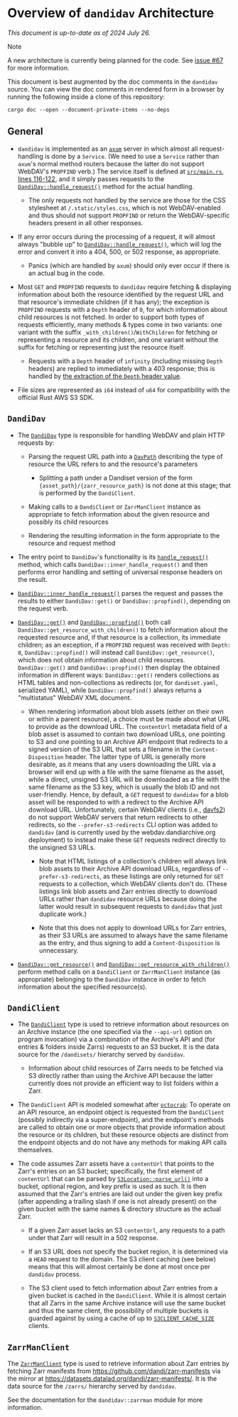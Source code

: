 Overview of `dandidav` Architecture
===================================

*This document is up-to-date as of 2024 July 26.*

> [!NOTE]
> A new architecture is currently being planned for the code.  See [issue
> #67](https://github.com/dandi/dandidav/issues/67) for more information.

This document is best augmented by the doc comments in the `dandidav` source.
You can view the doc comments in rendered form in a browser by running the
following inside a clone of this repository:

```console
cargo doc --open --document-private-items --no-deps
```

General
-------

- `dandidav` is implemented as an [`axum`](https://github.com/tokio-rs/axum)
  server in which almost all request-handling is done by a `Service`.  (We need
  to use a `Service` rather than `axum`'s normal method routers because the
  latter do not support WebDAV's `PROPFIND` verb.)  The service itself is
  defined at [`src/main.rs`, lines 116-122][service-fn], and it simply passes
  requests to the [`DandiDav::handle_request()`][handle-request] method for the
  actual handling.

    - The only requests not handled by the service are those for the CSS
      stylesheet at `/.static/styles.css`, which is not WebDAV-enabled and thus
      should not support `PROPFIND` or return the WebDAV-specific headers
      present in all other responses.

- If any error occurs during the processing of a request, it will almost always
  "bubble up" to [`DandiDav::handle_request()`][handle-request], which will log
  the error and convert it into a 404, 500, or 502 response, as appropriate.

    - Panics (which are handled by `axum`) should only ever occur if there is
      an actual bug in the code.

- Most `GET` and `PROPFIND` requests to `dandidav` require fetching &
  displaying information about both the resource identified by the request URL
  and that resource's immediate children (if it has any); the exception is
  `PROPFIND` requests with a `Depth` header of `0`, for which information about
  child resources is not fetched.  In order to support both types of requests
  efficiently, many methods & types come in two variants: one variant with the
  suffix `_with_children()`/`WithChildren` for fetching or representing a
  resource and its children, and one variant without the suffix for fetching or
  representing just the resource itself.

    - Requests with a `Depth` header of `infinity` (including missing `Depth`
      headers) are replied to immediately with a 403 response; this is handled
      by [the extraction of the `Depth` header value][extract-depth].

- File sizes are represented as `i64` instead of `u64` for compatibility with
  the official Rust AWS S3 SDK.


`DandiDav`
----------

- The [`DandiDav`][] type is responsible for handling WebDAV and plain HTTP
  requests by:

    - Parsing the request URL path into a [`DavPath`][] describing the type of
      resource the URL refers to and the resource's parameters

        - Splitting a path under a Dandiset version of the form
          `{asset_path}/{zarr_resource_path}` is not done at this stage; that
          is performed by the `DandiClient`.

    - Making calls to a `DandiClient` or `ZarrManClient` instance as
      appropriate to fetch information about the given resource and possibly
      its child resources

    - Rendering the resulting information in the form appropriate to the
      resource and request method

- The entry point to `DandiDav`'s functionality is its
  [`handle_request()`][handle-request] method, which calls
  `DandiDav::inner_handle_request()` and then performs error handling and
  setting of universal response headers on the result.

- [`DandiDav::inner_handle_request()`][] parses the request and passes the
  results to either `DandiDav::get()` or `DandiDav::propfind()`, depending on
  the request verb.

- [`DandiDav::get()`][] and [`DandiDav::propfind()`][] both call
  `DandiDav::get_resource_with_children()` to fetch information about the
  requested resource and, if that resource is a collection, its immediate
  children; as an exception, if a `PROPFIND` request was received with `Depth:
  0`, `DandiDav::propfind()` will instead call `DandiDav::get_resource()`,
  which does not obtain information about child resources.  `DandiDav::get()`
  and `DandiDav::propfind()` then display the obtained information in different
  ways: `DandiDav::get()` renders collections as HTML tables and
  non-collections as redirects (or, for `dandiset.yaml`, serialized YAML),
  while `DandiDav::propfind()` always returns a "multistatus" WebDAV XML
  document.

    - When rendering information about blob assets (either on their own or
      within a parent resource), a choice must be made about what URL to
      provide as the download URL.  The `contentUrl` metadata field of a blob
      asset is assumed to contain two download URLs, one pointing to S3 and one
      pointing to an Archive API endpoint that redirects to a signed version of
      the S3 URL that sets a filename in the `Content-Disposition` header.  The
      latter type of URL is generally more desirable, as it means that any
      users downloading the URL via a browser will end up with a file with the
      same filename as the asset, while a direct, unsigned S3 URL will be
      downloaded as a file with the same filename as the S3 key, which is
      usually the blob ID and not user-friendly.  Hence, by default, a `GET`
      request to `dandidav` for a blob asset will be responded to with a
      redirect to the Archive API download URL.  Unfortunately, certain WebDAV
      clients (i.e., [davfs2](https://savannah.nongnu.org/bugs/?65376)) do not
      support WebDAV servers that return redirects to other redirects, so the
      `--prefer-s3-redirects` CLI option was added to `dandidav` (and is
      currently used by the webdav.dandiarchive.org deployment) to instead make
      these `GET` requests redirect directly to the unsigned S3 URLs.

        - Note that HTML listings of a collection's children will always link
          blob assets to their Archive API download URLs, regardless of
          `--prefer-s3-redirects`, as these listings are only returned for
          `GET` requests to a collection, which WebDAV clients don't do.
          (These listings link blob assets and Zarr entries directly to
          download URLs rather than `dandidav` resource URLs because doing the
          latter would result in subsequent requests to `dandidav` that just
          duplicate work.)

        - Note that this does not apply to download URLs for Zarr entries, as
          their S3 URLs are assumed to always have the same filename as the
          entry, and thus signing to add a `Content-Disposition` is
          unnecessary.

- [`DandiDav::get_resource()`][] and
  [`DandiDav::get_resource_with_children()`][] perform method calls on a
  `DandiClient` or `ZarrManClient` instance (as appropriate) belonging to the
  `DandiDav` instance in order to fetch information about the specified
  resource(s).


`DandiClient`
-------------

- The [`DandiClient`][] type is used to retrieve information about resources on
  an Archive instance (the one specified via the `--api-url` option on program
  invocation) via a combination of the Archive's API and (for entries & folders
  inside Zarrs) requests to an S3 bucket.  It is the data source for the
  `/dandisets/` hierarchy served by `dandidav`.

    - Information about child resources of Zarrs needs to be fetched via S3
      directly rather than using the Archive API because the latter currently
      does not provide an efficient way to list folders within a Zarr.

- The `DandiClient` API is modeled somewhat after
  [`octocrab`](https://github.com/XAMPPRocky/octocrab): To operate on an API
  resource, an endpoint object is requested from the `DandiClient` (possibly
  indirectly via a super-endpoint), and the endpoint's methods are called to
  obtain one or more objects that provide information about the resource or its
  children, but these resource objects are distinct from the endpoint objects
  and do not have any methods for making API calls themselves.

- The code assumes Zarr assets have a `contentUrl` that points to the Zarr's
  entries on an S3 bucket; specifically, the first element of `contentUrl` that
  can be parsed by [`S3Location::parse_url()`][s3loc-parse] into a bucket,
  optional region, and key prefix is used as such.  It is then assumed that the
  Zarr's entries are laid out under the given key prefix (after appending a
  trailing slash if one is not already present) on the given bucket with the
  same names & directory structure as the actual Zarr.

    - If a given Zarr asset lacks an S3 `contentUrl`, any requests to a path
      under that Zarr will result in a 502 response.

    - If an S3 URL does not specify the bucket region, it is determined via a
      `HEAD` request to the domain.  The S3 client caching (see below) means
      that this will almost certainly be done at most once per `dandidav`
      process.

    - The S3 client used to fetch information about Zarr entries from a given
      bucket is cached in the `DandiClient`.  While it is almost certain that
      all Zarrs in the same Archive instance will use the same bucket and thus
      the same client, the possibility of multiple buckets is guarded against
      by using a cache of up to [`S3CLIENT_CACHE_SIZE`][] clients.


`ZarrManClient`
---------------

The [`ZarrManClient`][] type is used to retrieve information about Zarr entries
by fetching Zarr manifests from <https://github.com/dandi/zarr-manifests> via
the mirror at <https://datasets.datalad.org/dandi/zarr-manifests/>.  It is the
data source for the `/zarrs/` hierarchy served by `dandidav`.

See the documentation for the `dandidav::zarrman` module for more information.


[service-fn]: https://github.com/dandi/dandidav/blob/00d0714a88c28737f2d648a5dd57d37568ac0f0a/src/main.rs#L116-L122
[extract-depth]: https://github.com/dandi/dandidav/blob/9b9b04872065b8132657b878bad324b2dff68a97/src/dav/util.rs#L99-L111

[`DandiDav`]: https://github.com/dandi/dandidav/blob/8d058fe0e561e56ecd3d4c5cd49ca9403b0d196a/src/dav/mod.rs#L37
[handle-request]: https://github.com/dandi/dandidav/blob/8d058fe0e561e56ecd3d4c5cd49ca9403b0d196a/src/dav/mod.rs#L71
[`DandiDav::get()`]: https://github.com/dandi/dandidav/blob/8d058fe0e561e56ecd3d4c5cd49ca9403b0d196a/src/dav/mod.rs#L129
[`DandiDav::propfind()`]: https://github.com/dandi/dandidav/blob/8d058fe0e561e56ecd3d4c5cd49ca9403b0d196a/src/dav/mod.rs#L165
[`DandiDav::inner_handle_request()`]: https://github.com/dandi/dandidav/blob/8d058fe0e561e56ecd3d4c5cd49ca9403b0d196a/src/dav/mod.rs#L95
[`DandiDav::get_resource()`]: https://github.com/dandi/dandidav/blob/8d058fe0e561e56ecd3d4c5cd49ca9403b0d196a/src/dav/mod.rs#L216
[`DandiDav::get_resource_with_children()`]: https://github.com/dandi/dandidav/blob/8d058fe0e561e56ecd3d4c5cd49ca9403b0d196a/src/dav/mod.rs#L272

[`DavPath`]: https://github.com/dandi/dandidav/blob/8d058fe0e561e56ecd3d4c5cd49ca9403b0d196a/src/dav/path.rs#L8

[`DandiClient`]: https://github.com/dandi/dandidav/blob/8d058fe0e561e56ecd3d4c5cd49ca9403b0d196a/src/dandi/mod.rs#L27
[s3loc-parse]: https://github.com/dandi/dandidav/blob/8d058fe0e561e56ecd3d4c5cd49ca9403b0d196a/src/s3/mod.rs#L176
[`S3CLIENT_CACHE_SIZE`]: https://github.com/dandi/dandidav/blob/8d058fe0e561e56ecd3d4c5cd49ca9403b0d196a/src/consts.rs#L24-L25

[`ZarrManClient`]: https://github.com/dandi/dandidav/blob/e9be2dd15ba95d760912344cd09c2a1a08da89b2/src/zarrman/mod.rs#L51
